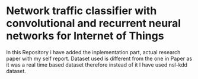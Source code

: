 # Network traffic classifier with convolutional and recurrent neural networks for Internet of Things 

In this Repository i have added the inplementation part, actual research paper with my self report.
Dataset used is different from the one in Paper as it was a real time based dataset therefore instead of it I have used nsl-kdd dataset.
